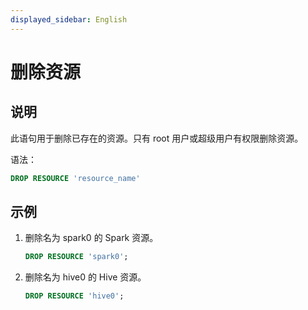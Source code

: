 ```yaml
---
displayed_sidebar: English
---
```


# 删除资源

## 说明

此语句用于删除已存在的资源。只有 root 用户或超级用户有权限删除资源。

语法：

```sql
DROP RESOURCE 'resource_name'
```

## 示例

1. 删除名为 spark0 的 Spark 资源。

   ```SQL
   DROP RESOURCE 'spark0';
   ```

2. 删除名为 hive0 的 Hive 资源。

   ```SQL
   DROP RESOURCE 'hive0';
   ```
